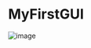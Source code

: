 # MyFirstGUI

![image](https://github.com/user-attachments/assets/1514eaef-7244-409b-be43-79a00ea3f663)
